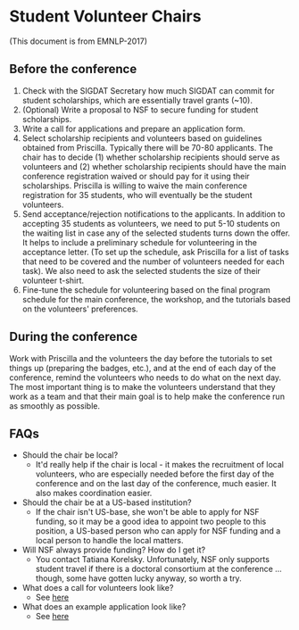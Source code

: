 # Student Volunteer Chairs

(This document is from EMNLP-2017)

## Before the conference

1. Check with the SIGDAT Secretary how much SIGDAT can commit for student scholarships, which are essentially travel grants (~10).
2. (Optional) Write a proposal to NSF to secure funding for student scholarships.
3. Write a call for applications and prepare an application form.
4. Select scholarship recipients and volunteers based on guidelines obtained from Priscilla. Typically there will be 70-80 applicants. The chair has to decide (1) whether scholarship recipients should serve as volunteers and (2) whether scholarship recipients should have the main conference registration waived or should pay for it using their scholarships. Priscilla is willing to waive the main conference registration for 35 students, who will eventually be the student volunteers.
5. Send acceptance/rejection notifications to the applicants. In addition to accepting 35 students as volunteers, we need to put 5-10 students on the waiting list in case any of the selected students turns down the offer. It helps to include a preliminary schedule for volunteering in the acceptance letter. (To set up the schedule, ask Priscilla for a list of tasks that need to be covered and the number of volunteers needed for each task). We also need to ask the selected students the size of their volunteer t-shirt.
6. Fine-tune the schedule for volunteering based on the final program schedule for the main conference, the workshop, and the tutorials based on the volunteers' preferences.

## During the conference

Work with Priscilla and the volunteers the day before the tutorials to set things up (preparing the badges, etc.), and at the end of each day of the conference, remind the volunteers who needs to do what on the next day. The most important thing is to make the volunteers understand that they work as a team and that their main goal is to help make the conference run as smoothly as possible.

## FAQs

- Should the chair be local?
    - It'd really help if the chair is local - it makes the recruitment of local volunteers, who are especially needed    before the first day of the conference and on the last day of the conference, much easier. It also makes coordination easier.
- Should the chair be at a US-based institution?
    - If the chair isn't US-base, she won't be able to apply for NSF funding, so it may be a good idea to appoint two people to this position, a US-based person who can apply for NSF funding and a local person to handle the local matters.
- Will NSF always provide funding? How do I get it?
    - You contact Tatiana Korelsky. Unfortunately, NSF only supports student travel if there is a doctoral consortium at the conference ... though, some have gotten lucky anyway, so worth a try.
- What does a call for volunteers look like?
    - See [here](https://www.aclweb.org/mirror/emnlp2016/student-scholarship.html)
- What does an example application look like?
    - See [here](https://www.hlt.utdallas.edu/~vince/emnlp-2016/ApplicationForm.doc)

